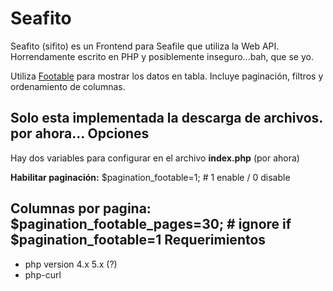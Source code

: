 Seafito
=======
Seafito (sifito) es un Frontend para Seafile que utiliza la Web API. 
Horrendamente escrito en PHP y posiblemente inseguro...bah, que se yo.

Utiliza [Footable][1] para mostrar los datos en tabla.
Incluye paginación, filtros y ordenamiento de columnas.

Solo esta implementada la descarga de archivos.
por ahora...
Opciones
--------
Hay dos variables para configurar en el archivo **index.php** (por ahora)

**Habilitar paginación:**
$pagination_footable=1; # 1 enable / 0 disable

**Columnas por pagina:**
$pagination_footable_pages=30; # ignore if $pagination_footable=1
Requerimientos
--------------
 - php version 4.x 5.x (?)
 - php-curl

  [1]: https://github.com/bradvin/FooTable